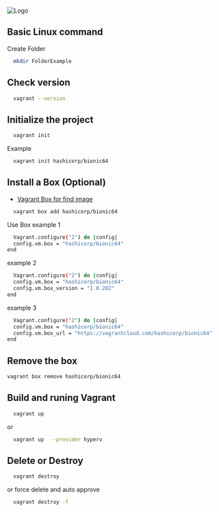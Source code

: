 ![Logo](https://tech.osteel.me/images/2015/01/25/vagrant.png)

## Basic Linux command 
Create Folder

```bash
  mkdir FolderExample
```
## Check version

```bash
  vagrant --version
```
## Initialize the project

```bash
  vagrant init
```
Example
```bash
  vagrant init hashicorp/bionic64
```
## Install a Box (Optional)
- [Vagrant Box for find image](https://app.vagrantup.com/boxes/search)
```bash
  vagrant box add hashicorp/bionic64
```
Use Box
example 1
```bash
  Vagrant.configure("2") do |config|
  config.vm.box = "hashicorp/bionic64"
end
```
example 2
```bash
  Vagrant.configure("2") do |config|
  config.vm.box = "hashicorp/bionic64"
  config.vm.box_version = "1.0.282"
end
```
example 3
```bash
  Vagrant.configure("2") do |config|
  config.vm.box = "hashicorp/bionic64"
  config.vm.box_url = "https://vagrantcloud.com/hashicorp/bionic64"
end
```

## Remove the box
```bash
vagrant box remove hashicorp/bionic64
```
## Build and runing Vagrant

```bash
  vagrant up
```
or 
```bash
  vagrant up  --provider hyperv
```

## Delete or Destroy

```bash
  vagrant destroy
```
or  force delete and auto approve 
```bash
  vagrant destroy -f
```